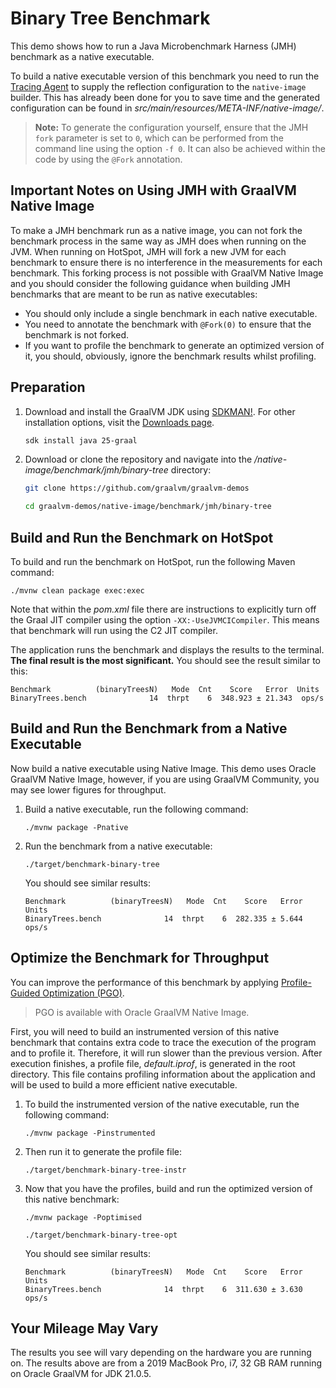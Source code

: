 # Binary Tree Benchmark

This demo shows how to run a Java Microbenchmark Harness (JMH) benchmark as a native executable.

To build a native executable version of this benchmark you need to run the [Tracing Agent](https://www.graalvm.org/latest/reference-manual/native-image/metadata/AutomaticMetadataCollection/) to supply the reflection configuration to the `native-image` builder.
This has already been done for you to save time and the generated configuration can be found in _src/main/resources/META-INF/native-image/_.

> **Note:** To generate the configuration yourself, ensure that the JMH `fork` parameter is set to `0`, which can be performed from the command line using the option  `-f 0`. It can also be achieved within the code by using the `@Fork` annotation.

## Important Notes on Using JMH with GraalVM Native Image

To make a JMH benchmark run as a native image, you can not fork the benchmark process in the same way as JMH does when running on the JVM.
When running on HotSpot, JMH will fork a new JVM for each benchmark to ensure there is no interference in the measurements for each benchmark.
This forking process is not possible with GraalVM Native Image and you should consider the following guidance when building JMH benchmarks that are meant to be run as native executables:
* You should only include a single benchmark in each native executable.
* You need to annotate the benchmark with `@Fork(0)` to ensure that the benchmark is not forked.
* If you want to profile the benchmark to generate an optimized version of it, you should, obviously, ignore the benchmark results whilst profiling.

## Preparation

1. Download and install the GraalVM JDK using [SDKMAN!](https://sdkman.io/). For other installation options, visit the [Downloads page](https://www.graalvm.org/downloads/).
    ```bash
    sdk install java 25-graal
    ```

2. Download or clone the repository and navigate into the _/native-image/benchmark/jmh/binary-tree_ directory:
    ```bash
    git clone https://github.com/graalvm/graalvm-demos
    ```
    ```bash
    cd graalvm-demos/native-image/benchmark/jmh/binary-tree
    ```

## Build and Run the Benchmark on HotSpot

To build and run the benchmark on HotSpot, run the following Maven command:
```shell
./mvnw clean package exec:exec
```

Note that within the _pom.xml_ file there are instructions to explicitly turn off the Graal JIT compiler using the option `-XX:-UseJVMCICompiler`.
This means that benchmark will run using the C2 JIT compiler.

The application runs the benchmark and displays the results to the terminal.
**The final result is the most significant.**
You should see the result similar to this:
```shell
Benchmark          (binaryTreesN)   Mode  Cnt    Score   Error  Units
BinaryTrees.bench              14  thrpt    6  348.923 ± 21.343  ops/s
```

## Build and Run the Benchmark from a Native Executable

Now build a native executable using Native Image.
This demo uses Oracle GraalVM Native Image, however, if you are using GraalVM Community, you may see lower figures for throughput.

1. Build a native executable, run the following command:
    ```shell
    ./mvnw package -Pnative
    ```
2. Run the benchmark from a native executable:
    ```shell
    ./target/benchmark-binary-tree
    ```
    You should see similar results:
    ```shell
    Benchmark          (binaryTreesN)   Mode  Cnt    Score   Error  Units
    BinaryTrees.bench              14  thrpt    6  282.335 ± 5.644  ops/s
    ```

## Optimize the Benchmark for Throughput

You can improve the performance of this benchmark by applying [Profile-Guided Optimization (PGO)](https://www.graalvm.org/reference-manual/native-image/optimizations-and-performance/PGO/).

> PGO is available with Oracle GraalVM Native Image.

First, you will need to build an instrumented version of this native benchmark that contains extra code to trace the execution of the program and to profile it.
Therefore, it will run slower than the previous version.
After execution finishes, a profile file, _default.iprof_, is generated in the root directory.
This file contains profiling information about the application and will be used to build a more efficient native executable.

1. To build the instrumented version of the native executable, run the following command:
    ```shell
    ./mvnw package -Pinstrumented
    ```

2. Then run it to generate the profile file:
    ```shell
    ./target/benchmark-binary-tree-instr
    ```

3. Now that you have the profiles, build and run the optimized version of this native benchmark:
    ```shell
    ./mvnw package -Poptimised
    ```
    ```shell
    ./target/benchmark-binary-tree-opt
    ```
    You should see similar results:
    ```shell
    Benchmark          (binaryTreesN)   Mode  Cnt    Score   Error  Units
    BinaryTrees.bench              14  thrpt    6  311.630 ± 3.630  ops/s
    ```

## Your Mileage May Vary

The results you see will vary depending on the hardware you are running on.
The results above are from a 2019 MacBook Pro, i7, 32 GB RAM running on Oracle GraalVM for JDK 21.0.5.